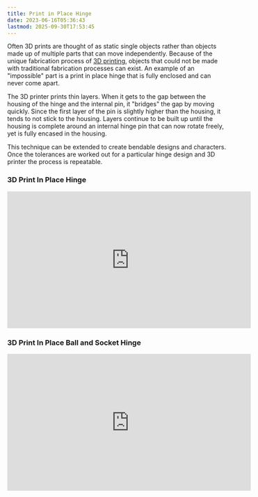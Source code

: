 ```yaml
---
title: Print in Place Hinge
date: 2023-06-16T05:36:43
lastmod: 2025-09-30T17:53:45
---
```


Often 3D prints are thought of as static single objects rather than objects made up of multiple parts that can move independently. Because of the unique fabrication process of [3D printing](./3d-printing.md), objects that could not be made with traditional fabrication processes can exist. An example of an "impossible" part is a print in place hinge that is fully enclosed and can never come apart.

The 3D printer prints thin layers. When it gets to the gap between the housing of the hinge and the internal pin, it "bridges" the gap by moving quickly. Since the first layer of the pin is slightly higher than the housing, it tends to not stick to the housing. Layers continue to be built up until the housing is complete around an internal hinge pin that can now rotate freely, yet is fully encased in the housing.

This technique can be extended to create bendable designs and characters. Once the tolerances are worked out for a particular hinge design and 3D printer the process is repeatable.

<div class="video-grid">

<div class="video-card">

### 3D Print In Place Hinge

<div class="iframe-16-9-container">
<iframe class="youTubeIframe" width="560" height="315" src="https://www.youtube.com/embed/w1o48laHAos?rel=0" title="YouTube video player" frameborder="0" allow="accelerometer; autoplay; clipboard-write; encrypted-media; gyroscope; picture-in-picture; web-share" referrerpolicy="strict-origin-when-cross-origin" allowfullscreen></iframe>
</div>
</div>

<div class="video-card">

### 3D Print In Place Ball and Socket Hinge

<div class="iframe-16-9-container">
<iframe class="youTubeIframe" width="560" height="315" src="https://www.youtube.com/embed/9P1PPWP4uZk?rel=0" title="YouTube video player" frameborder="0" allow="accelerometer; autoplay; clipboard-write; encrypted-media; gyroscope; picture-in-picture; web-share" referrerpolicy="strict-origin-when-cross-origin" allowfullscreen></iframe>
</div>
</div>

</div>
